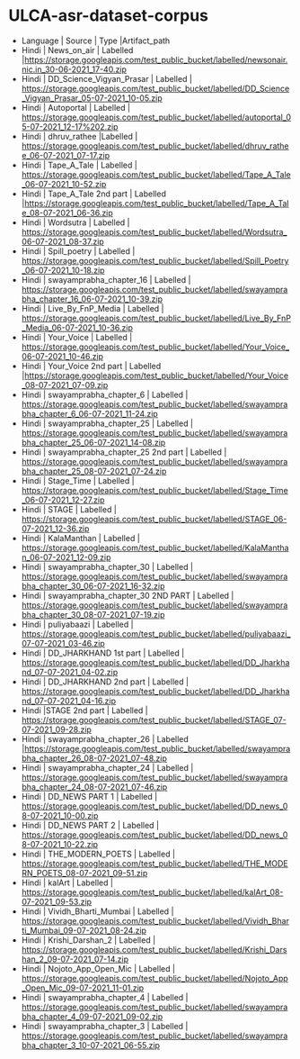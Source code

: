# ULCA-asr-dataset-corpus
* Language | Source | Type |Artifact_path
* Hindi | News_on_air | Labelled |https://storage.googleapis.com/test_public_bucket/labelled/newsonair.nic.in_30-06-2021_17-40.zip
* Hindi | DD_Science_Vigyan_Prasar | Labelled | https://storage.googleapis.com/test_public_bucket/labelled/DD_Science_Vigyan_Prasar_05-07-2021_10-05.zip
* Hindi | Autoportal | Labelled | https://storage.googleapis.com/test_public_bucket/labelled/autoportal_05-07-2021_12-17%202.zip
* Hindi | dhruv_rathee |Labelled | https://storage.googleapis.com/test_public_bucket/labelled/dhruv_rathee_06-07-2021_07-17.zip
* Hindi | Tape_A_Tale | Labelled | https://storage.googleapis.com/test_public_bucket/labelled/Tape_A_Tale_06-07-2021_10-52.zip
* Hindi | Tape_A_Tale 2nd part | Labelled |https://storage.googleapis.com/test_public_bucket/labelled/Tape_A_Tale_08-07-2021_06-36.zip
* Hindi | Wordsutra | Labelled | https://storage.googleapis.com/test_public_bucket/labelled/Wordsutra_06-07-2021_08-37.zip
* Hindi | Spill_poetry | Labelled | https://storage.googleapis.com/test_public_bucket/labelled/Spill_Poetry_06-07-2021_10-18.zip
* Hindi | swayamprabha_chapter_16 | Labelled | https://storage.googleapis.com/test_public_bucket/labelled/swayamprabha_chapter_16_06-07-2021_10-39.zip
* Hindi | Live_By_FnP_Media | Labelled | https://storage.googleapis.com/test_public_bucket/labelled/Live_By_FnP_Media_06-07-2021_10-36.zip
* Hindi | Your_Voice | Labelled | https://storage.googleapis.com/test_public_bucket/labelled/Your_Voice_06-07-2021_10-46.zip
* Hindi | Your_Voice 2nd part | Labelled |https://storage.googleapis.com/test_public_bucket/labelled/Your_Voice_08-07-2021_07-09.zip
* Hindi | swayamprabha_chapter_6 | Labelled | https://storage.googleapis.com/test_public_bucket/labelled/swayamprabha_chapter_6_06-07-2021_11-24.zip
* Hindi | swayamprabha_chapter_25 | Labelled  | https://storage.googleapis.com/test_public_bucket/labelled/swayamprabha_chapter_25_06-07-2021_14-08.zip
* Hindi | swayamprabha_chapter_25 2nd part | Labelled  | https://storage.googleapis.com/test_public_bucket/labelled/swayamprabha_chapter_25_08-07-2021_07-24.zip
* Hindi | Stage_Time | Labelled  | https://storage.googleapis.com/test_public_bucket/labelled/Stage_Time_06-07-2021_12-27.zip
* Hindi | STAGE | Labelled  | https://storage.googleapis.com/test_public_bucket/labelled/STAGE_06-07-2021_12-36.zip
* Hindi | KalaManthan | Labelled  | https://storage.googleapis.com/test_public_bucket/labelled/KalaManthan_06-07-2021_12-09.zip
* Hindi | swayamprabha_chapter_30 | Labelled  | https://storage.googleapis.com/test_public_bucket/labelled/swayamprabha_chapter_30_06-07-2021_16-32.zip
* Hindi | swayamprabha_chapter_30 2ND PART | Labelled  | https://storage.googleapis.com/test_public_bucket/labelled/swayamprabha_chapter_30_08-07-2021_07-19.zip
* Hindi | puliyabaazi | Labelled  | https://storage.googleapis.com/test_public_bucket/labelled/puliyabaazi_07-07-2021_03-46.zip
* Hindi | DD_JHARKHAND 1st part | Labelled  | https://storage.googleapis.com/test_public_bucket/labelled/DD_Jharkhand_07-07-2021_04-02.zip
* Hindi | DD_JHARKHAND 2nd part | Labelled | https://storage.googleapis.com/test_public_bucket/labelled/DD_Jharkhand_07-07-2021_04-16.zip
* Hindi |STAGE 2nd part | Labelled | https://storage.googleapis.com/test_public_bucket/labelled/STAGE_07-07-2021_09-28.zip
* Hindi | swayamprabha_chapter_26 | Labelled  |https://storage.googleapis.com/test_public_bucket/labelled/swayamprabha_chapter_26_08-07-2021_07-48.zip
* Hindi | swayamprabha_chapter_24 | Labelled | https://storage.googleapis.com/test_public_bucket/labelled/swayamprabha_chapter_24_08-07-2021_07-46.zip
* Hindi | DD_NEWS PART 1 | Labelled | https://storage.googleapis.com/test_public_bucket/labelled/DD_news_08-07-2021_10-00.zip
* Hindi | DD_NEWS PART 2 | Labelled |  https://storage.googleapis.com/test_public_bucket/labelled/DD_news_08-07-2021_10-22.zip
* Hindi | THE_MODERN_POETS | Labelled | https://storage.googleapis.com/test_public_bucket/labelled/THE_MODERN_POETS_08-07-2021_09-51.zip
* Hindi | kalArt | Labelled | https://storage.googleapis.com/test_public_bucket/labelled/kalArt_08-07-2021_09-53.zip
* Hindi | Vividh_Bharti_Mumbai | Labelled | https://storage.googleapis.com/test_public_bucket/labelled/Vividh_Bharti_Mumbai_09-07-2021_08-24.zip
* Hindi | Krishi_Darshan_2 | Labelled | https://storage.googleapis.com/test_public_bucket/labelled/Krishi_Darshan_2_09-07-2021_07-14.zip
* Hindi | Nojoto_App_Open_Mic | Labelled | https://storage.googleapis.com/test_public_bucket/labelled/Nojoto_App_Open_Mic_09-07-2021_11-01.zip
* Hindi | swayamprabha_chapter_4 | Labelled | https://storage.googleapis.com/test_public_bucket/labelled/swayamprabha_chapter_4_09-07-2021_09-02.zip
* Hindi | swayamprabha_chapter_3 | Labelled | https://storage.googleapis.com/test_public_bucket/labelled/swayamprabha_chapter_3_10-07-2021_06-55.zip
